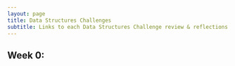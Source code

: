 ```yaml
---
layout: page
title: Data Structures Challenges
subtitle: Links to each Data Structures Challenge review & reflections
---
```


## Week 0:
